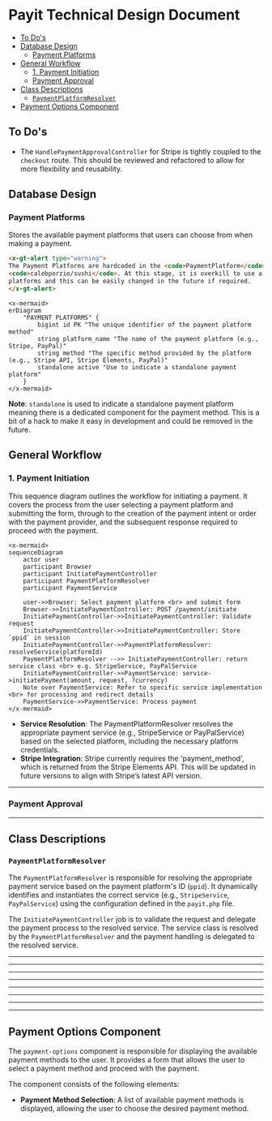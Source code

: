 # Payit Technical Design Document
<div class="compress-tables"></div>

- [To Do's](#to-dos)
- [Database Design](#database-design)
    - [Payment Platforms](#payment-platforms)
- [General Workflow](#general-workflow)
    - [1. Payment Initiation](#1-payment-initiation)
    - [Payment Approval](#payment-approval)
- [Class Descriptions](#class-descriptions)
    - [`PaymentPlatformResolver`](#paymentplatformresolver)
- [Payment Options Component](#payment-options-component)


## To Do's

- The `HandlePaymentApprovalController` for Stripe is tightly coupled to the `checkout`
  route. This should be reviewed and refactored to allow for more flexibility and
  reusability.



## Database Design

### Payment Platforms

Stores the available payment platforms that users can choose from when making a payment.

```html +parse
<x-gt-alert type="warning">
The Payment Platforms are hardcoded in the <code>PaymentPlatform</code> model using
<code>calebporzio/sushi</code>. At this stage, it is overkill to use a database table for payment
platforms and this can be easily changed in the future if required.
</x-gt-alert>
```

```mermaid +parse
<x-mermaid>
erDiagram
    "PAYMENT PLATFORMS" {
        bigint id PK "The unique identifier of the payment platform method"
        string platform_name "The name of the payment platform (e.g., Stripe, PayPal)"
        string method "The specific method provided by the platform (e.g., Stripe API, Stripe Elements, PayPal)"
        standalone active "Use to indicate a standalone payment platform"
    }
</x-mermaid>
```

**Note**: `standalone` is used to indicate a standalone payment platform meaning there is
a dedicated component for the payment method. This is a bit of a hack to make it easy in
development and could be removed in the future.

## General Workflow

### 1. Payment Initiation

This sequence diagram outlines the workflow for initiating a payment. It covers the
process from the user selecting a payment platform and submitting the form, through to the
creation of the payment intent or order with the payment provider, and the subsequent
response required to proceed with the payment.

```+parse
<x-mermaid>
sequenceDiagram
    actor user
    participant Browser
    participant InitiatePaymentController
    participant PaymentPlatformResolver
    participant PaymentService

    user->>Browser: Select payment platform <br> and submit form
    Browser->>InitiatePaymentController: POST /payment/initiate
    InitiatePaymentController->>InitiatePaymentController: Validate request
    InitiatePaymentController->>InitiatePaymentController: Store `ppid` in session
    InitiatePaymentController->>PaymentPlatformResolver: resolveService(platformId)
    PaymentPlatformResolver -->> InitiatePaymentController: return service class <br> e.g. StripeService, PayPalService
    InitiatePaymentController->>PaymentService: service->initiatePayment(amount, request, ?currency)
    Note over PaymentService: Refer to specific service implementation <br> for processing and redirect details
    PaymentService->>PaymentService: Process payment
</x-mermaid>
```

- **Service Resolution**: The PaymentPlatformResolver resolves the appropriate payment
  service (e.g., StripeService or PayPalService) based on the selected platform, including
  the necessary platform credentials.
- **Stripe Integration**: Stripe currently requires the 'payment_method', which is
  returned from the Stripe Elements API. This will be updated in future versions to align
  with Stripe’s latest API version.

---

### Payment Approval


---

## Class Descriptions

### `PaymentPlatformResolver`

The `PaymentPlatformResolver` is responsible for resolving the appropriate payment service
based on the payment platform's ID (`ppid`). It dynamically identifies and instantiates
the correct service (e.g., `StripeService`, `PayPalService`) using the configuration
defined in the `payit.php` file.

The `InitiatePaymentController` job is to validate the request and delegate the payment
process to the resolved service. The service class is resolved by the
`PaymentPlatformResolver` and the payment handling is delegated to the resolved service.


---
---
---
---
---
---
---
---

## Payment Options Component

The `payment-options` component is responsible for displaying the available payment methods to the
user. It provides a form that allows the user to select a payment method and proceed with the
payment.

The component consists of the following elements:

- **Payment Method Selection**: A list of available payment methods is displayed, allowing the user
  to choose the desired payment method.
  